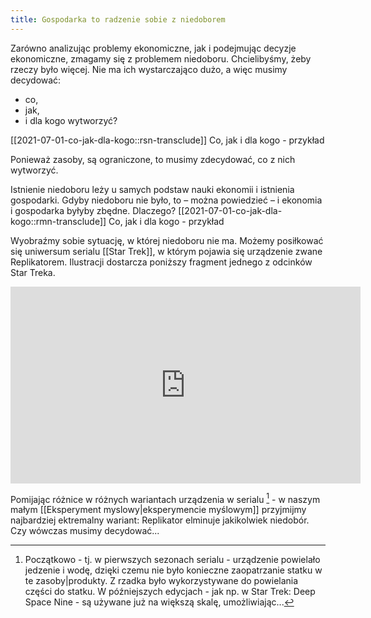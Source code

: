 ```yaml
---
title: Gospodarka to radzenie sobie z niedoborem
---
```


Zarówno analizując problemy ekonomiczne, jak i podejmując decyzje ekonomiczne, zmagamy się z problemem niedoboru. Chcielibyśmy, żeby rzeczy było więcej. Nie ma ich wystarczająco dużo, a więc musimy decydować:
* co,
* jak,
* i dla kogo wytworzyć?

[[2021-07-01-co-jak-dla-kogo::rsn-transclude]] Co, jak i dla kogo - przykład

Ponieważ zasoby, są ograniczone, to musimy zdecydować, co z nich wytworzyć. 

Istnienie niedoboru leży u samych podstaw nauki ekonomii i istnienia gospodarki. Gdyby niedoboru nie było, to – można powiedzieć – i ekonomia i gospodarka byłyby zbędne. Dlaczego?
[[2021-07-01-co-jak-dla-kogo::rmn-transclude]] Co, jak i dla kogo - przykład

Wyobraźmy sobie sytuację, w której niedoboru nie ma. Możemy posiłkować się uniwersum serialu [[Star Trek]], w którym pojawia się urządzenie zwane Replikatorem. Ilustracji dostarcza poniższy fragment jednego z odcinków Star Treka.
<iframe width="560" height="315" src="https://www.youtube.com/embed/jyMYKWIAR5s" title="YouTube video player" frameborder="0" allow="accelerometer; autoplay; clipboard-write; encrypted-media; gyroscope; picture-in-picture" allowfullscreen></iframe>

Pomijając różnice w różnych wariantach urządzenia w serialu [^1] - w naszym małym [[Eksperyment myslowy|eksperymencie myślowym]] przyjmijmy najbardziej ektremalny wariant: Replikator elminuje jakikolwiek niedobór. Czy wówczas musimy decydować...

[^1]: Początkowo - tj. w pierwszych sezonach serialu - urządzenie powielało jedzenie i wodę, dzięki czemu nie było konieczne zaopatrzanie statku w te zasoby|produkty. Z rzadka było wykorzystywane do powielania części do statku. W późniejszych edycjach - jak np. w Star Trek: Deep Space Nine - są używane już na większą skalę, umożliwiając...

